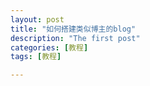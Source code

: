 ```yaml
---
layout: post
title: "如何搭建类似博主的blog"
description: "The first post"
categories: [教程]
tags: [教程]

---
```

<!-- Gitalk 评论 start  -->

<!-- Link Gitalk 的支持文件  -->
<link rel="stylesheet" href="https://unpkg.com/gitalk/dist/gitalk.css">
<script src="https://unpkg.com/gitalk@latest/dist/gitalk.min.js"></script> 
<div id="gitalk-container"></div>     <script type="text/javascript">
    var gitalk = new Gitalk({

    // gitalk的主要参数
		clientID: '33599ca507921d70615d',
		clientSecret: '1e6229b3a409aac51d5d51dc5458a9c257ca59a9',
		repo: '300id.github.io',
		owner: '300id',
		admin: ['300id'],
		id: '2021-05-02-how-to-build-a-blog', 注意id一定不要重复，这里是举个例子，可以写中文，如果重复了，就会把其他地方的评论显示过来
    
    });
    gitalk.render('gitalk-container');
</script> 
<!-- Gitalk end -->
